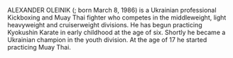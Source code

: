 ALEXANDER OLEINIK (; born March 8, 1986) is a Ukrainian professional Kickboxing and Muay Thai fighter who competes in the middleweight, light heavyweight and cruiserweight divisions. He has begun practicing Kyokushin Karate in early childhood at the age of six. Shortly he became a Ukrainian champion in the youth division. At the age of 17 he started practicing Muay Thai.
